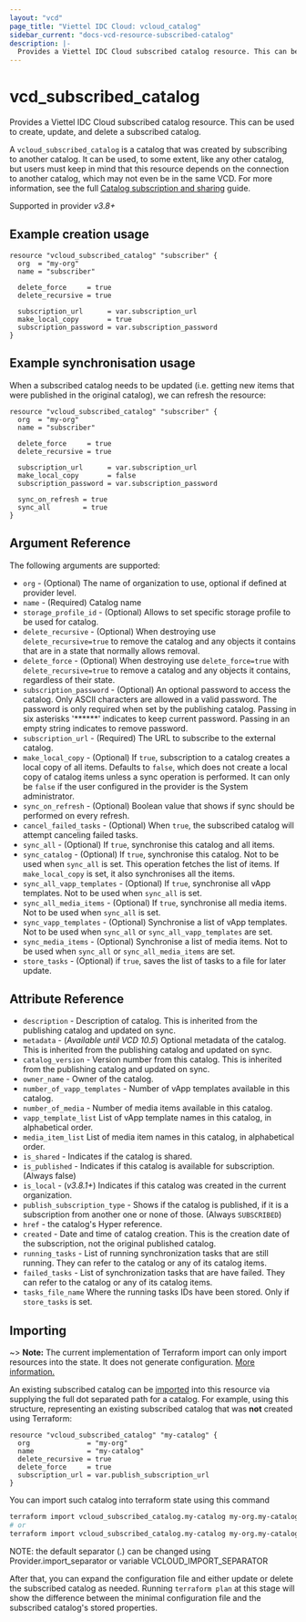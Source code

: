 ```yaml
---
layout: "vcd"
page_title: "Viettel IDC Cloud: vcloud_catalog"
sidebar_current: "docs-vcd-resource-subscribed-catalog"
description: |-
  Provides a Viettel IDC Cloud subscribed catalog resource. This can be used to create, update, and delete a subscribed catalog.
---
```


# vcd\_subscribed\_catalog

Provides a Viettel IDC Cloud subscribed catalog resource. This can be used to create, update, and delete a subscribed catalog.

A `vcloud_subscribed_catalog` is a catalog that was created by subscribing to another catalog. It can be used, to some extent,
like any other catalog, but users must keep in mind that this resource depends on the connection to another catalog, which
may not even be in the same VCD. For more information, see the full [Catalog subscription and sharing](/providers/terraform-viettelidc/vcloud/latest/docs/guides/catalog_subscription_and_sharing) guide.

Supported in provider *v3.8+*

## Example creation usage

```hcl
resource "vcloud_subscribed_catalog" "subscriber" {
  org  = "my-org"
  name = "subscriber"

  delete_force     = true
  delete_recursive = true

  subscription_url      = var.subscription_url
  make_local_copy       = true
  subscription_password = var.subscription_password
}

```

## Example synchronisation usage

When a subscribed catalog needs to be updated (i.e. getting new items that were published in the original catalog), we can 
refresh the resource:

```hcl
resource "vcloud_subscribed_catalog" "subscriber" {
  org  = "my-org"
  name = "subscriber"

  delete_force     = true
  delete_recursive = true

  subscription_url      = var.subscription_url
  make_local_copy       = false
  subscription_password = var.subscription_password

  sync_on_refresh = true
  sync_all        = true
}
```

## Argument Reference

The following arguments are supported:

* `org` - (Optional) The name of organization to use, optional if defined at provider level.
* `name` - (Required) Catalog name
* `storage_profile_id` - (Optional) Allows to set specific storage profile to be used for catalog.
* `delete_recursive` - (Optional) When destroying use `delete_recursive=true` to remove the catalog and any objects it contains that are in a state that normally allows removal.
* `delete_force` - (Optional) When destroying use `delete_force=true` with `delete_recursive=true` to remove a catalog and any objects it contains, regardless of their state.
* `subscription_password` - (Optional) An optional password to access the catalog. Only ASCII characters are allowed in a valid password. 
  The password is only required when set by the publishing catalog. Passing in six asterisks '******' indicates to keep current password. 
  Passing in an empty string indicates to remove password.
* `subscription_url` - (Required) The URL to subscribe to the external catalog.
* `make_local_copy` - (Optional) If `true`, subscription to a catalog creates a local copy of all items. Defaults to `false`, which does not create a local copy of catalog items unless a sync operation is performed.
  It can only be `false` if the user configured in the provider is the System administrator.
* `sync_on_refresh` - (Optional) Boolean value that shows if sync should be performed on every refresh.
* `cancel_failed_tasks` - (Optional) When `true`, the subscribed catalog will attempt canceling failed tasks.
* `sync_all` - (Optional) If `true`, synchronise this catalog and all items. 
* `sync_catalog` - (Optional) If `true`, synchronise this catalog. Not to be used when `sync_all` is set. This operation fetches the list of items. If `make_local_copy` is set, it also synchronises all the items.
* `sync_all_vapp_templates` - (Optional) If `true`, synchronise all vApp templates. Not to be used when `sync_all` is set.
* `sync_all_media_items` - (Optional) If `true`, synchronise all media items. Not to be used when `sync_all` is set.
* `sync_vapp_templates` - (Optional) Synchronise a list of vApp templates. Not to be used when `sync_all` or `sync_all_vapp_templates` are set.
* `sync_media_items` - (Optional) Synchronise a list of media items. Not to be used when `sync_all` or `sync_all_media_items` are set.
* `store_tasks` - (Optional) if `true`, saves the list of tasks to a file for later update.
 
## Attribute Reference

* `description` - Description of catalog. This is inherited from the publishing catalog and updated on sync.
* `metadata` - (*Available until VCD 10.5*) Optional metadata of the catalog. This is inherited from the publishing catalog and updated on sync.
* `catalog_version` - Version number from this catalog. This is inherited from the publishing catalog and updated on sync.
* `owner_name` - Owner of the catalog.
* `number_of_vapp_templates` - Number of vApp templates available in this catalog.
* `number_of_media` - Number of media items available in this catalog.
* `vapp_template_list` List of vApp template names in this catalog, in alphabetical order.
* `media_item_list` List of media item names in this catalog, in alphabetical order.
* `is_shared` - Indicates if the catalog is shared.
* `is_published` - Indicates if this catalog is available for subscription. (Always false)
* `is_local` - (*v3.8.1+*) Indicates if this catalog was created in the current organization.
* `publish_subscription_type` - Shows if the catalog is published, if it is a subscription from another one or none of those. (Always `SUBSCRIBED`)
* `href` - the catalog's Hyper reference.
* `created` - Date and time of catalog creation. This is the creation date of the subscription, not the original published catalog.
* `running_tasks` - List of running synchronization tasks that are still running. They can refer to the catalog or any of its catalog items.
* `failed_tasks` - List of synchronization tasks that are have failed. They can refer to the catalog or any of its catalog items.
* `tasks_file_name` Where the running tasks IDs have been stored. Only if `store_tasks` is set.

## Importing

~> **Note:** The current implementation of Terraform import can only import resources into the state. It does not generate
configuration. [More information.][docs-import]

An existing subscribed catalog can be [imported][docs-import] into this resource via supplying the full dot separated path for a
catalog. For example, using this structure, representing an existing subscribed catalog that was **not** created using Terraform:

```hcl
resource "vcloud_subscribed_catalog" "my-catalog" {
  org              = "my-org"
  name             = "my-catalog"
  delete_recursive = true
  delete_force     = true
  subscription_url = var.publish_subscription_url
}
```

You can import such catalog into terraform state using this command

```bash
terraform import vcloud_subscribed_catalog.my-catalog my-org.my-catalog-name
# or
terraform import vcloud_subscribed_catalog.my-catalog my-org.my-catalog-id
```

NOTE: the default separator (.) can be changed using Provider.import_separator or variable VCLOUD_IMPORT_SEPARATOR

[docs-import]:https://www.terraform.io/docs/import/

After that, you can expand the configuration file and either update or delete the subscribed catalog as needed. Running `terraform plan`
at this stage will show the difference between the minimal configuration file and the subscribed catalog's stored properties.

